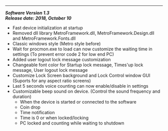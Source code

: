 
<hr>
<b><i>Software Version 1.3<br>Release date: 2018, October 10</b></i>

 * Fast device initialization at startup
 * Removed dll library MetroFramework.dll, MetroFramework.Design.dll and MetroFramework.Fonts.dll
 * Classic windows style (Metro style before)
 * Wait for procmon.exe to load can now customize the waiting time in settings (To prevent error code 2 for low end PC)
 * Added user logout lock message customization
 * Changeable font color for Startup lock message, Times'up lock message, User logout lock message
 * Customize Lock Screen background and Lock Control window GUI (Suports for any aspect ratio screens)
 * Last 5 seconds voice counting can now enable/disable in settings
 * Customizable beep sound on device. (Control the sound frequency and duration)
   - When the device is started or connected to the software
   - Coin drop
   - Time notification
   - Time is 0 or when locked/locking
   - PC locked and counting while waiting to shutdown
